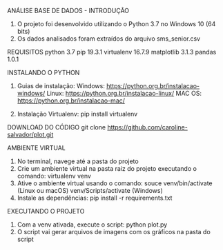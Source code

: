ANÁLISE BASE DE DADOS - INTRODUÇÃO
1. O projeto foi desenvolvido utilizando o Python 3.7 no Windows 10 (64 bits)
2. Os dados analisados foram extraídos do arquivo sms_senior.csv

REQUISITOS
python 3.7
pip 19.3.1
virtualenv 16.7.9
matplotlib 3.1.3
pandas 1.0.1

INSTALANDO O PYTHON
1. Guias de instalação:
	Windows: https://python.org.br/instalacao-windows/
	Linux: https://python.org.br/instalacao-linux/
	MAC OS: https://python.org.br/instalacao-mac/
	
2. Instalação Virtualenv: 
	pip install virtualenv

DOWNLOAD DO CÓDIGO
 git clone https://github.com/caroline-salvador/plot.git

AMBIENTE VIRTUAL
1. No terminal, navege até a pasta do projeto
2. Crie um ambiente virtual na pasta raiz do projeto executando o comando:
	virtualenv venv
3. Ative o ambiente virtual usando o comando:
	souce venv/bin/activate (Linux ou macOS)
	venv/Scripts/activate (Windows)
4. Instale as dependências:
	pip install -r requirements.txt

EXECUTANDO O PROJETO
1. Com a venv ativada, execute o script:
	python plot.py
2. O script vai gerar arquivos de imagens com os gráficos na pasta do script
